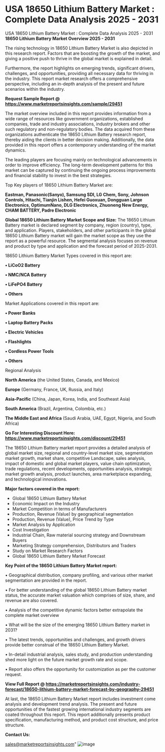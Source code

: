 # USA 18650 Lithium Battery Market : Complete Data Analysis 2025 - 2031
USA 18650 Lithium Battery Market : Complete Data Analysis 2025 - 2031
<Strong> 18650 Lithium Battery Market Overview 2025 - 2031</strong>

The rising technology in 18650 Lithium Battery Market is also depicted in this research report. Factors that are boosting the growth of the market, and giving a positive push to thrive in the global market is explained in detail.

Furthermore, the report highlights on emerging trends, significant drivers, challenges, and opportunities, providing all necessary data for thriving in the industry. This report market research offers a comprehensive perspective, including an in-depth analysis of the present and future scenarios within the industry.

<strong>Request Sample Report @ <a href=https://www.marketreportsinsights.com/sample/29451>https://www.marketreportsinsights.com/sample/29451</a></strong>

The market overview included in this report provides information from a wide range of resources like government organizations, established companies, trade and industry associations, industry brokers and other such regulatory and non-regulatory bodies. The data acquired from these organizations authenticate the 18650 Lithium Battery research report, thereby aiding the clients in better decision making. Additionally, the data provided in this report offers a contemporary understanding of the market dynamics.

The leading players are focusing mainly on technological advancements in order to improve efficiency. The long-term development patterns for this market can be captured by continuing the ongoing process improvements and financial stability to invest in the best strategies.

Top Key players of 18650 Lithium Battery Market are:

<strong>Eastman, Panasonic(Sanyo), Samsung SDI, LG Chem, Sony, Johnson Controls, Hitachi, Tianjin Lishen, Hefei Guoxuan, Dongguan Large Electronics, OptimumNano, DLG Electronics, Zhuoneng New Energy, CHAM BATTERY, Padre Electronic</strong>

<strong><b>Global 18650 Lithium Battery Market Scope and Size:</b></strong>
The 18650 Lithium Battery market is declared segment by company, region (country), type, and application. Players, stakeholders, and other participants in the global 18650 Lithium Battery market will gain the market scope as they use the report as a powerful resource. The segmental analysis focuses on revenue and product by type and application and the forecast period of 2025-2031.

18650 Lithium Battery Market Types covered in this report are:

<strong>• LiCoO2 Battery

• NMC/NCA Battery

• LiFePO4 Battery

• Others</strong>

Market Applications covered in this report are:

<strong>• Power Banks

• Laptop Battery Packs

• Electric Vehicles

• Flashlights

• Cordless Power Tools

• Others</strong> 

Regional Analysis

<strong>North America</strong> (the United States, Canada, and Mexico)

<strong>Europe</strong> (Germany, France, UK, Russia, and Italy)

<strong>Asia-Pacific</strong> (China, Japan, Korea, India, and Southeast Asia)

<strong>South America</strong> (Brazil, Argentina, Colombia, etc.)

<strong>The Middle East and Africa</strong> (Saudi Arabia, UAE, Egypt, Nigeria, and South Africa)

<strong>Go For Interesting Discount Here: <a href=https://www.marketreportsinsights.com/discount/29451>https://www.marketreportsinsights.com/discount/29451</a></strong>

The 18650 Lithium Battery market report provides a detailed analysis of global market size, regional and country-level market size, segmentation market growth, market share, competitive Landscape, sales analysis, impact of domestic and global market players, value chain optimization, trade regulations, recent developments, opportunities analysis, strategic market growth analysis, product launches, area marketplace expanding, and technological innovations.

<strong><b>Major factors covered in the report:</b></strong>
<ul>
  <li>Global 18650 Lithium Battery Market </li>
  <li>Economic Impact on the Industry</li>
  <li>Market Competition in terms of Manufacturers</li>
  <li>Production, Revenue (Value) by geographical segmentation</li>
  <li>Production, Revenue (Value), Price Trend by Type</li>
  <li>Market Analysis by Application</li>
  <li>Cost Investigation</li>
  <li>Industrial Chain, Raw material sourcing strategy and Downstream Buyers</li>
  <li>Marketing Strategy comprehension, Distributors and Traders</li>
  <li>Study on Market Research Factors</li>
  <li>Global 18650 Lithium Battery Market Forecast</li>
</ul>

<strong><b>Key Point of the 18650 Lithium Battery Market report:</b></strong>

• Geographical distribution, company profiling, and various other market segmentation are provided in the report.

• For better understanding of the global 18650 Lithium Battery market status, the accurate market valuation which comprises of size, share, and revenue are also covered.

• Analysis of the competitive dynamic factors better extrapolate the complete market overview

• What will be the size of the emerging 18650 Lithium Battery market in 2031?

• The latest trends, opportunities and challenges, and growth drivers provide better construal of the 18650 Lithium Battery Market.

• In-detail industrial analysis, sales study, and production understanding shed more light on the future market growth rate and scope.

• Report also offers the opportunity for customization as per the customer request.

<strong><b>View Full Report @ <a href=https://marketreportsinsights.com/industry-forecast/18650-lithium-battery-market-forecast-by-geography-29451>https://marketreportsinsights.com/industry-forecast/18650-lithium-battery-market-forecast-by-geography-29451</a></b></strong>


At last, the 18650 Lithium Battery Market report includes investment come analysis and development trend analysis. The present and future opportunities of the fastest growing international industry segments are coated throughout this report. This report additionally presents product specification, manufacturing method, and product cost structure, and price structure.

<strong>Contact Us:</strong>

sales@marketreportsinsights.com"
![image](https://github.com/user-attachments/assets/6436e78c-ae28-4c43-8471-901306287414)
